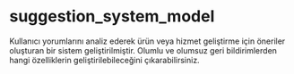 # suggestion_system_model
Kullanıcı yorumlarını analiz ederek ürün veya hizmet geliştirme için öneriler oluşturan bir sistem geliştirilmiştir. Olumlu ve olumsuz geri bildirimlerden hangi özelliklerin geliştirilebileceğini çıkarabilirsiniz. 
